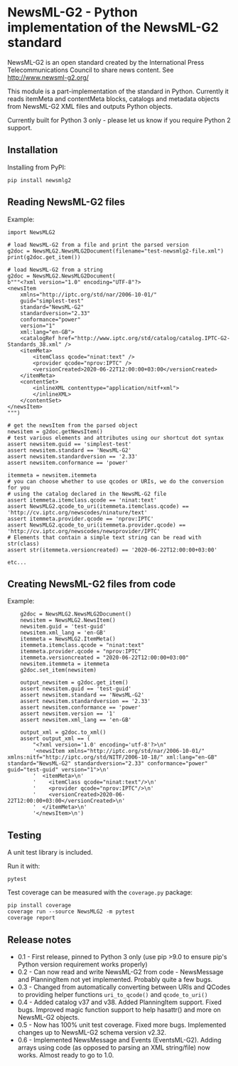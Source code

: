 # NewsML-G2 - Python implementation of the NewsML-G2 standard

NewsML-G2 is an open standard created by the International Press
Telecommunications Council to share news content. See http://www.newsml-g2.org/

This module is a part-implementation of the standard in Python.  Currently it
reads itemMeta and contentMeta blocks, catalogs and metadata objects from
NewsML-G2 XML files and outputs Python objects.

Currently built for Python 3 only - please let us know if you require Python 2
support.

## Installation

Installing from PyPI:

    pip install newsmlg2

## Reading NewsML-G2 files

Example:

```
import NewsMLG2

# load NewsML-G2 from a file and print the parsed version
g2doc = NewsMLG2.NewsMLG2Document(filename="test-newsmlg2-file.xml")
print(g2doc.get_item())

# load NewsML-G2 from a string
g2doc = NewsMLG2.NewsMLG2Document(
b"""<?xml version="1.0" encoding="UTF-8"?>
<newsItem
    xmlns="http://iptc.org/std/nar/2006-10-01/"
    guid="simplest-test"
    standard="NewsML-G2"
    standardversion="2.33"
    conformance="power"
    version="1"
    xml:lang="en-GB">
    <catalogRef href="http://www.iptc.org/std/catalog/catalog.IPTC-G2-Standards_38.xml" />
    <itemMeta>
        <itemClass qcode="ninat:text" />
        <provider qcode="nprov:IPTC" />
        <versionCreated>2020-06-22T12:00:00+03:00</versionCreated>
    </itemMeta>
    <contentSet>
        <inlineXML contenttype="application/nitf+xml">
        </inlineXML>
    </contentSet>
</newsItem>
""")

# get the newsItem from the parsed object
newsitem = g2doc.getNewsItem()
# test various elements and attributes using our shortcut dot syntax
assert newsitem.guid == 'simplest-test'
assert newsitem.standard == 'NewsML-G2'
assert newsitem.standardversion == '2.33'
assert newsitem.conformance == 'power'

itemmeta = newsitem.itemmeta
# you can choose whether to use qcodes or URIs, we do the conversion for you
# using the catalog declared in the NewsML-G2 file
assert itemmeta.itemclass.qcode == 'ninat:text'
assert NewsMLG2.qcode_to_uri(itemmeta.itemclass.qcode) == 'http://cv.iptc.org/newscodes/ninature/text'
assert itemmeta.provider.qcode == 'nprov:IPTC'
assert NewsMLG2.qcode_to_uri(itemmeta.provider.qcode) == 'http://cv.iptc.org/newscodes/newsprovider/IPTC'
# Elements that contain a simple text string can be read with str(class)
assert str(itemmeta.versioncreated) == '2020-06-22T12:00:00+03:00'

etc...
```

## Creating NewsML-G2 files from code

Example:
```
    g2doc = NewsMLG2.NewsMLG2Document()
    newsitem = NewsMLG2.NewsItem()
    newsitem.guid = 'test-guid'
    newsitem.xml_lang = 'en-GB'
    itemmeta = NewsMLG2.ItemMeta()
    itemmeta.itemclass.qcode = "ninat:text"
    itemmeta.provider.qcode = "nprov:IPTC"
    itemmeta.versioncreated = "2020-06-22T12:00:00+03:00"
    newsitem.itemmeta = itemmeta
    g2doc.set_item(newsitem)

    output_newsitem = g2doc.get_item()
    assert newsitem.guid == 'test-guid'
    assert newsitem.standard == 'NewsML-G2'
    assert newsitem.standardversion == '2.33'
    assert newsitem.conformance == 'power'
    assert newsitem.version == '1'
    assert newsitem.xml_lang == 'en-GB'

    output_xml = g2doc.to_xml()
    assert output_xml == (
        "<?xml version='1.0' encoding='utf-8'?>\n"
        '<newsItem xmlns="http://iptc.org/std/nar/2006-10-01/" xmlns:nitf="http://iptc.org/std/NITF/2006-10-18/" xml:lang="en-GB" standard="NewsML-G2" standardversion="2.33" conformance="power" guid="test-guid" version="1">\n'
        '  <itemMeta>\n'
        '    <itemClass qcode="ninat:text"/>\n'
        '    <provider qcode="nprov:IPTC"/>\n'
        '    <versionCreated>2020-06-22T12:00:00+03:00</versionCreated>\n'
        '  </itemMeta>\n'
        '</newsItem>\n')
```

## Testing

A unit test library is included.

Run it with:

    pytest

Test coverage can be measured with the `coverage.py` package:

    pip install coverage
    coverage run --source NewsMLG2 -m pytest 
    coverage report

## Release notes

* 0.1 - First release, pinned to Python 3 only (use pip >9.0 to ensure pip's
Python version requirement works properly)
* 0.2 - Can now read and write NewsML-G2 from code - NewsMessage and PlanningItem
not yet implemented. Probably quite a few bugs.
* 0.3 - Changed from automatically converting between URIs and QCodes to providing
helper functions `uri_to_qcode()` and `qcode_to_uri()`
* 0.4 - Added catalog v37 and v38. Added PlanningItem support. Fixed bugs. Improved
magic function support to help hasattr() and more on NewsML-G2 objects.
* 0.5 - Now has 100% unit test coverage. Fixed more bugs. Implemented changes up to
NewsML-G2 schema version v2.32.
* 0.6 - Implemented NewsMessage and Events (EventsML-G2). Adding arrays using code
(as opposed to parsing an XML string/file) now works. Almost ready to go to 1.0.
